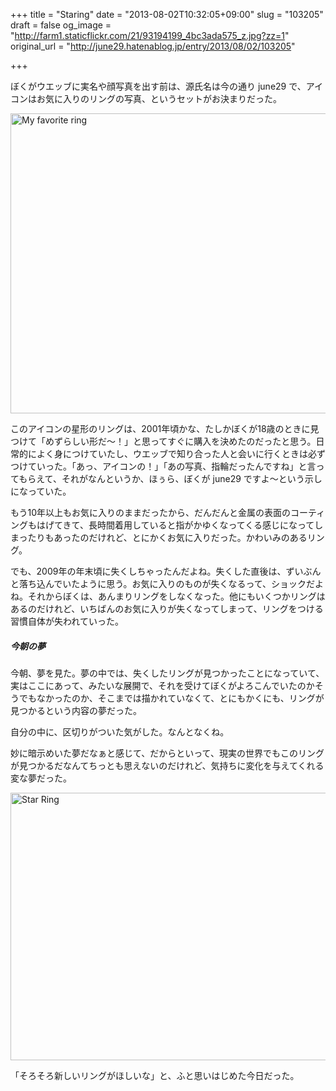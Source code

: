 +++
title = "Staring"
date = "2013-08-02T10:32:05+09:00"
slug = "103205"
draft = false
og_image = "http://farm1.staticflickr.com/21/93194199_4bc3ada575_z.jpg?zz=1"
original_url = "http://june29.hatenablog.jp/entry/2013/08/02/103205"

+++

<p>ぼくがウエッブに実名や顔写真を出す前は、源氏名は今の通り june29 で、アイコンはお気に入りのリングの写真、というセットがお決まりだった。</p>
<p><a href="http://www.flickr.com/photos/june29/93194199/" title="My favorite ring by june29, on Flickr"><img src="http://farm1.staticflickr.com/21/93194199_4bc3ada575_z.jpg?zz=1" width="640" height="480" alt="My favorite ring"></a></p>
<p>このアイコンの星形のリングは、2001年頃かな、たしかぼくが18歳のときに見つけて「めずらしい形だ〜！」と思ってすぐに購入を決めたのだったと思う。日常的によく身につけていたし、ウエッブで知り合った人と会いに行くときは必ずつけていった。「あっ、アイコンの！」「あの写真、指輪だったんですね」と言ってもらえて、それがなんというか、ほぅら、ぼくが june29 ですよ〜という示しになっていた。</p>
<p>もう10年以上もお気に入りのままだったから、だんだんと金属の表面のコーティングもはげてきて、長時間着用していると指がかゆくなってくる感じになってしまったりもあったのだけれど、とにかくお気に入りだった。かわいみのあるリング。</p>
<p>でも、2009年の年末頃に失くしちゃったんだよね。失くした直後は、ずいぶんと落ち込んでいたように思う。お気に入りのものが失くなるって、ショックだよね。それからぼくは、あんまりリングをしなくなった。他にもいくつかリングはあるのだけれど、いちばんのお気に入りが失くなってしまって、リングをつける習慣自体が失われていった。</p>

<div class="section">
    <h5>今朝の夢</h5>
    <p>今朝、夢を見た。夢の中では、失くしたリングが見つかったことになっていて、実はここにあって、みたいな展開で、それを受けてぼくがよろこんでいたのかそうでもなかったのか、そこまでは描かれていなくて、とにもかくにも、リングが見つかるという内容の夢だった。</p>
<p>自分の中に、区切りがついた気がした。なんとなくね。</p>
<p>妙に暗示めいた夢だなぁと感じて、だからといって、現実の世界でもこのリングが見つかるだなんてちっとも思えないのだけれど、気持ちに変化を与えてくれる変な夢だった。</p>
<p><a href="http://www.flickr.com/photos/june29/3395134001/" title="Star Ring by june29, on Flickr"><img src="http://farm4.staticflickr.com/3577/3395134001_205064bd09_z.jpg" width="640" height="428" alt="Star Ring"></a></p>
<p>「そろそろ新しいリングがほしいな」と、ふと思いはじめた今日だった。</p>

</div>